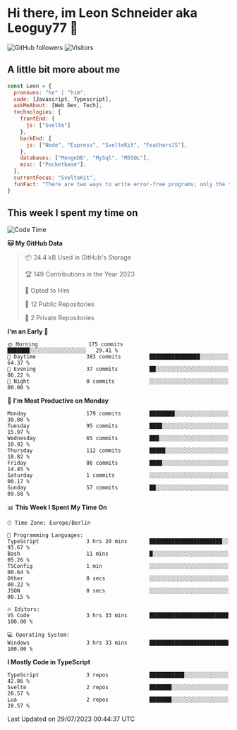 # Hi there, im Leon Schneider aka Leoguy77 👋

![GitHub followers](https://img.shields.io/github/followers/leoguy77.svg?style=social&label=Followers) ![Visitors](https://visitor-badge.glitch.me/badge?page_id=leoguy77.leoguy77)

## A little bit more about me

```javascript
const Leon = {
  pronouns: "he" | "him",
  code: [Javascript, Typescript],
  askMeAbout: [Web Dev, Tech],
  technologies: {
    frontEnd: {
      js: ["Svelte"]
    },
    backEnd: {
      js: ["Node", "Express", "SvelteKit", "FeathersJS"],
    },
    databases: ["MongoDB", "MySql", "MSSQL"],
    misc: ["Pocketbase"],
  },
  currentFocus: "SvelteKit",
  funFact: "There are two ways to write error-free programs; only the third one works"
}
```

## This week I spent my time on

<!--START_SECTION:waka-->
![Code Time](http://img.shields.io/badge/Code%20Time-93%20hrs%2027%20mins-blue)

**🐱 My GitHub Data** 

> 📦 24.4 kB Used in GitHub's Storage 
 > 
> 🏆 149 Contributions in the Year 2023
 > 
> 💼 Opted to Hire
 > 
> 📜 12 Public Repositories 
 > 
> 🔑 2 Private Repositories 
 > 
**I'm an Early 🐤** 

```text
🌞 Morning                175 commits         ███████░░░░░░░░░░░░░░░░░░   29.41 % 
🌆 Daytime                383 commits         ████████████████░░░░░░░░░   64.37 % 
🌃 Evening                37 commits          ██░░░░░░░░░░░░░░░░░░░░░░░   06.22 % 
🌙 Night                  0 commits           ░░░░░░░░░░░░░░░░░░░░░░░░░   00.00 % 
```
📅 **I'm Most Productive on Monday** 

```text
Monday                   179 commits         ████████░░░░░░░░░░░░░░░░░   30.08 % 
Tuesday                  95 commits          ████░░░░░░░░░░░░░░░░░░░░░   15.97 % 
Wednesday                65 commits          ███░░░░░░░░░░░░░░░░░░░░░░   10.92 % 
Thursday                 112 commits         █████░░░░░░░░░░░░░░░░░░░░   18.82 % 
Friday                   86 commits          ████░░░░░░░░░░░░░░░░░░░░░   14.45 % 
Saturday                 1 commits           ░░░░░░░░░░░░░░░░░░░░░░░░░   00.17 % 
Sunday                   57 commits          ██░░░░░░░░░░░░░░░░░░░░░░░   09.58 % 
```


📊 **This Week I Spent My Time On** 

```text
🕑︎ Time Zone: Europe/Berlin

💬 Programming Languages: 
TypeScript               3 hrs 20 mins       ███████████████████████░░   93.67 % 
Bash                     11 mins             █░░░░░░░░░░░░░░░░░░░░░░░░   05.26 % 
TSConfig                 1 min               ░░░░░░░░░░░░░░░░░░░░░░░░░   00.64 % 
Other                    0 secs              ░░░░░░░░░░░░░░░░░░░░░░░░░   00.22 % 
JSON                     0 secs              ░░░░░░░░░░░░░░░░░░░░░░░░░   00.15 % 

🔥 Editors: 
VS Code                  3 hrs 33 mins       █████████████████████████   100.00 % 

💻 Operating System: 
Windows                  3 hrs 33 mins       █████████████████████████   100.00 % 
```

**I Mostly Code in TypeScript** 

```text
TypeScript               3 repos             ███████████░░░░░░░░░░░░░░   42.86 % 
Svelte                   2 repos             ███████░░░░░░░░░░░░░░░░░░   28.57 % 
Lua                      2 repos             ███████░░░░░░░░░░░░░░░░░░   28.57 % 
```




 Last Updated on 29/07/2023 00:44:37 UTC
<!--END_SECTION:waka-->
